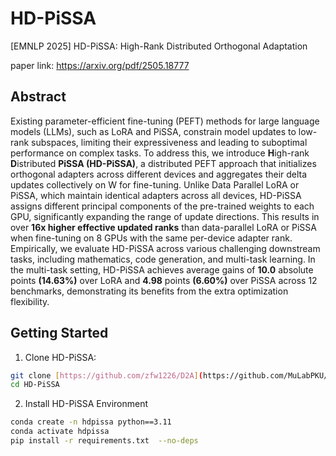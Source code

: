 # HD-PiSSA
[EMNLP 2025] HD-PiSSA: High-Rank Distributed Orthogonal Adaptation 

paper link: https://arxiv.org/pdf/2505.18777

## Abstract

Existing parameter-efficient fine-tuning (PEFT) methods for large language models (LLMs), such as LoRA and PiSSA, constrain model updates to low-rank subspaces, limiting their expressiveness and leading to suboptimal performance on complex tasks. To address this, we introduce **H**igh-rank **D**istributed **PiSSA (HD-PiSSA)**, a distributed PEFT approach that initializes orthogonal adapters across different devices and aggregates their delta updates collectively on W for fine-tuning. Unlike Data Parallel LoRA or PiSSA, which maintain identical adapters across all devices, HD-PiSSA assigns different principal components of the pre-trained weights to each GPU, significantly expanding the range of update directions. This results in over **16x higher effective updated ranks** than data-parallel LoRA or PiSSA when fine-tuning on 8 GPUs with the same per-device adapter rank. Empirically, we evaluate HD-PiSSA across various challenging downstream tasks, including mathematics, code generation, and multi-task learning. In the multi-task setting, HD-PiSSA achieves average gains of **10.0** absolute points **(14.63%)** over LoRA and **4.98** points **(6.60%)** over PiSSA across 12 benchmarks, demonstrating its benefits from the extra optimization flexibility.

## Getting Started

1. Clone HD-PiSSA:
```bash
git clone [https://github.com/zfw1226/D2A](https://github.com/MuLabPKU/HD-PiSSA.git)
cd HD-PiSSA
```
2. Install HD-PiSSA Environment
```bash
conda create -n hdpissa python==3.11
conda activate hdpissa
pip install -r requirements.txt  --no-deps
```
